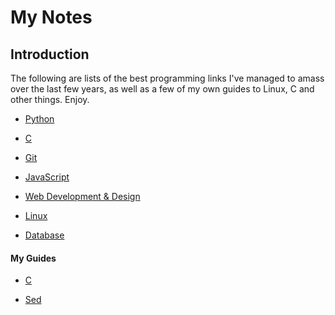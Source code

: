 My Notes
=====

## Introduction

The following are lists of the best programming links I've managed to amass over the last few years, as well as a few of my own guides to Linux, C and other things. Enjoy.


+ [Python](http://mynotes.readthedocs.org/en/latest/python/python_list/)
 
+ [C](http://mynotes.readthedocs.org/en/latest/C/c_list)
 
+ [Git](http://mynotes.readthedocs.org/en/latest/git/git_notes/)
 
+ [JavaScript](https://github.com/foundling/mynotes/blob/master/Javascript/js_list.md)

+ [Web Development & Design](http://mynotes.readthedocs.org/en/latest/web_development/web_development_list/)
 
+ [Linux](http://mynotes.readthedocs.org/en/latest/Linux/Linux_list/)
 
+ [Database ](http://mynotes.readthedocs.org/en/latest/SQL/Database_list/)
 

#### My Guides

+ [C](https://github.com/foundling/mynotes/blob/master/C/my_guide_to_c.md)

+ [Sed](https://github.com/foundling/mynotes/blob/master/Linux/SED_notes.md)
